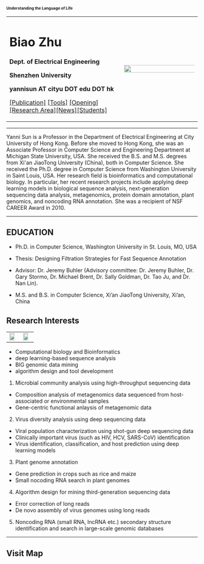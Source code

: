 ### <font size=1>Understanding the Language of Life </font>
<div>
<table border="0">
  <tr>
    <td width="60%">
      <h1>Biao Zhu</h1>
      <p><b>Dept. of Electrical Engineering</b></p>
      <p><b>Shenzhen University</b></p>
      <p><b>yannisun AT cityu DOT edu DOT hk</b></p>
       <p><a href="/publication.html">[Publication]</a> <a href="/tools.html">[Tools]</a> <a href="/opening.html">[Opening]</a> <a href="/research_area.html">[Research Area]</a><a href="/News1.html">[News]</a><a href="/student.html">[Students]</a></p>
    </td>
    <td width="40%">
      <img src="/imgs/yanni.jpeg" width="150%">
    </td>  
  </tr>
</table>
</div>

---

Yanni Sun is a Professor in the Department of Electrical Engineering at City University of Hong Kong. Before she moved to Hong Kong, she was an Associate Professor in Computer Science and Engineering Department at Michigan State University, USA. She received the B.S. and M.S. degrees from Xi'an JiaoTong University (China), both in Computer Science. She received the Ph.D. degree in Computer Science from Washington University in Saint Louis, USA. Her research field is bioinformatics and computational biology. In particular, her recent research projects include applying deep learning models in biological sequence analysis, next-generation sequencing data analysis, metagenomics, protein domain annotation, plant genomics, and noncoding RNA annotation. She was a recipient of NSF CAREER Award in 2010.

---
## EDUCATION

- Ph.D. in Computer Science, Washington University in St. Louis, MO, USA

- Thesis: Designing Filtration Strategies for Fast Sequence Annotation

- Advisor: Dr. Jeremy Buhler (Advisory committee: Dr. Jeremy Buhler, Dr. Gary Stormo, Dr. Michael Brent, Dr. Sally Goldman, Dr. Tao Ju, and Dr. Nan Lin).

- M.S. and B.S. in Computer Science, Xi’an JiaoTong University, Xi’an, China

## Research Interests

<div>
<table border="0">
  <tr>
    <td width="50%">
      <img src="/imgs/research_interest1.jpg" width="80%">
    </td>
    <td width="50%">
      <img src="/imgs/research_interest2.jpg" width="80%">
    </td>
  </tr>
</table>
</div>


- Computational biology and Bioinformatics
- deep learning-based sequence analysis
- BIG genomic data mining
- algorithm design and tool development

1. Microbial community analysis using high-throughput sequencing data
- Composition analysis of metagenomics data sequenced from host-associated or environmental samples
- Gene-centric functional anlaysis of metagenomic data

2. Virus diversity analysis using deep sequencing data
- Viral population characterization using shot-gun deep sequencing data
- Clinically important virus (such as HIV, HCV, SARS-CoV) identification
- Virus identification, classification, and host prediction using deep learning models

3. Plant genome annotation
- Gene prediction in crops such as rice and maize
- Small nocoding RNA search in plant genomes

4. Algorithm design for mining third-generation sequencing data
- Error correction of long reads
- De novo assembly of virus genomes using long reads

5. Noncoding RNA (small RNA, lncRNA etc.) secondary structure identification and search in large-scale genomic databases

---
## Visit Map

<script type="text/javascript" id="clustrmaps" src="//clustrmaps.com/map_v2.js?d=QqWiqtgpvhS5l2vUR-NBmZiV5sSdT6Hqfp8yYaFtTlY&cl=ffffff&w=a"></script>
